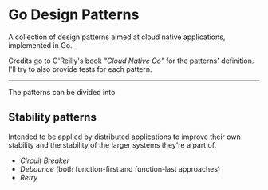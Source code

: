 # Go Design Patterns

A collection of design patterns aimed at cloud native applications, implemented in Go.

Credits go to O'Reilly's book *"Cloud Native Go"* for the patterns' definition.
I'll try to also provide tests for each pattern.



_______________________________________________________________________________________________________________________________

The patterns can be divided into

## Stability patterns

Intended to be applied by distributed applications to improve their own stability and the stability of the larger systems they're a part of.

- *Circuit Breaker*
- *Debounce* (both function-first and function-last approaches)
- *Retry*

